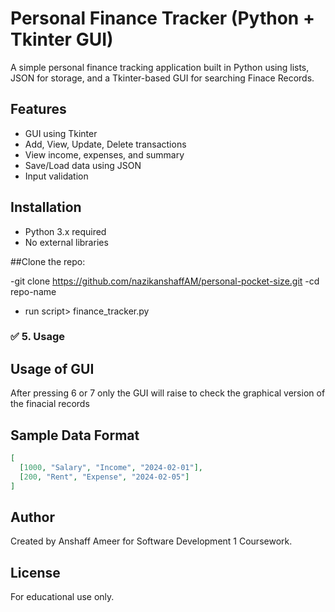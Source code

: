 # Personal Finance Tracker (Python + Tkinter GUI)

A simple personal finance tracking application built in Python using lists, JSON for storage, and a Tkinter-based GUI for searching Finace Records.

## Features
- GUI using Tkinter
- Add, View, Update, Delete transactions
- View income, expenses, and summary
- Save/Load data using JSON
- Input validation

## Installation
- Python 3.x required
- No external libraries

##Clone the repo:

-git clone https://github.com/nazikanshaffAM/personal-pocket-size.git
-cd repo-name
- run script> finance_tracker.py

### ✅ 5. **Usage**
## Usage of GUI
After pressing 6 or 7 only the GUI will raise to check the graphical version of the finacial records

## Sample Data Format

```json
[
  [1000, "Salary", "Income", "2024-02-01"],
  [200, "Rent", "Expense", "2024-02-05"]
]
```

## Author
Created by Anshaff Ameer for Software Development 1 Coursework.

## License
For educational use only.




